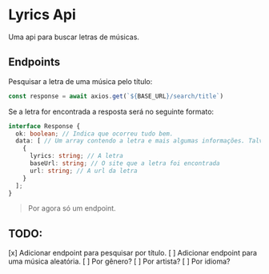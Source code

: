 # Lyrics Api

Uma api para buscar letras de músicas.

## Endpoints

Pesquisar a letra de uma música pelo título:
```ts
const response = await axios.get(`${BASE_URL}/search/title`)
```

Se a letra for encontrada a resposta será no seguinte formato:
```ts
interface Response {
  ok: boolean; // Indica que ocorreu tudo bem.
  data: [ // Um array contendo a letra e mais algumas informações. Talvez possa incluir vários sites.
    {
      lyrics: string; // A letra
      baseUrl: string; // O site que a letra foi encontrada
      url: string; // A url da letra
    }
  ];
}
```

> Por agora só um endpoint.

## TODO:
[x] Adicionar endpoint para pesquisar por título.
[ ] Adicionar endpoint para uma música aleatória.
  [ ] Por gênero?
  [ ] Por artista?
  [ ] Por idioma?
